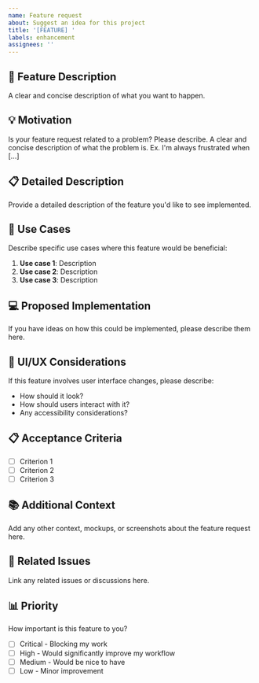```yaml
---
name: Feature request
about: Suggest an idea for this project
title: '[FEATURE] '
labels: enhancement
assignees: ''
---
```


## 🚀 Feature Description

A clear and concise description of what you want to happen.

## 💡 Motivation

Is your feature request related to a problem? Please describe.
A clear and concise description of what the problem is. Ex. I'm always frustrated when [...]

## 📋 Detailed Description

Provide a detailed description of the feature you'd like to see implemented.

## 📝 Use Cases

Describe specific use cases where this feature would be beneficial:

1. **Use case 1**: Description
2. **Use case 2**: Description
3. **Use case 3**: Description

## 💻 Proposed Implementation

If you have ideas on how this could be implemented, please describe them here.

## 🎨 UI/UX Considerations

If this feature involves user interface changes, please describe:
- How should it look?
- How should users interact with it?
- Any accessibility considerations?

## 📋 Acceptance Criteria

- [ ] Criterion 1
- [ ] Criterion 2
- [ ] Criterion 3

## 📚 Additional Context

Add any other context, mockups, or screenshots about the feature request here.

## 🔗 Related Issues

Link any related issues or discussions here.

## 📊 Priority

How important is this feature to you?
- [ ] Critical - Blocking my work
- [ ] High - Would significantly improve my workflow  
- [ ] Medium - Would be nice to have
- [ ] Low - Minor improvement

